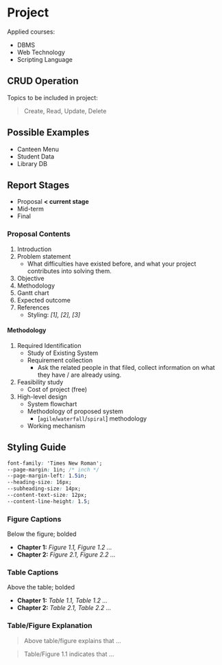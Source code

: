 # Project
Applied courses:
* DBMS
* Web Technology
* Scripting Language

## CRUD Operation
Topics to be included in project:
> Create, Read, Update, Delete

## Possible Examples
* Canteen Menu
* Student Data
* Library DB

## Report Stages
* Proposal **< current stage**
* Mid-term
* Final

### Proposal Contents
1. Introduction
2. Problem statement
	* What difficulties have existed before, and what your project contributes into solving them.
3. Objective
4. Methodology
5. Gantt chart
6. Expected outcome
7. References
	* Styling: *[1], [2], [3]*

#### Methodology
1. Required Identification
	* Study of Existing System
	* Requirement collection
		* Ask the related people in that filed, collect information on what they have / are already using.
2. Feasibility study
	* Cost of project (free)
3. High-level design
	* System flowchart
	* Methodology of proposed system
		* [`agile`/`waterfall`/`spiral`] methodology
	* Working mechanism

## Styling Guide
```css
font-family: 'Times New Roman';
--page-margin: 1in; /* inch */
--page-margin-left: 1.5in;
--heading-size: 16px;
--subheading-size: 14px;
--content-text-size: 12px;
--content-line-height: 1.5;
```

### Figure Captions
Below the figure; bolded
* **Chapter 1:** *Figure 1.1, Figure 1.2 ...*
* **Chapter 2:** *Figure 2.1, Figure 2.2 ...*

### Table Captions
Above the table; bolded
* **Chapter 1:** *Table 1.1, Table 1.2 ...*
* **Chapter 2:** *Table 2.1, Table 2.2 ...*

### Table/Figure Explanation
> Above table/figure explains that ...

> Table/Figure 1.1 indicates that ...
